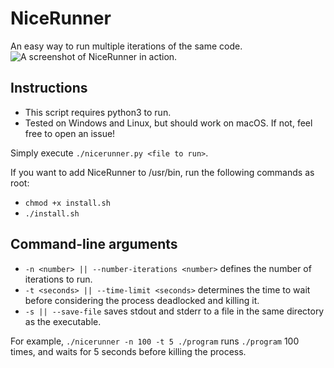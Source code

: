 # NiceRunner
An easy way to run multiple iterations of the same code.
![A screenshot of NiceRunner in action.](https://i.imgur.com/JgkyzIW.png "A screenshot of NiceRunner in action.")

## Instructions

- This script requires python3 to run.
- Tested on Windows and Linux, but should work on macOS. If not, feel free to open an issue!

Simply execute `./nicerunner.py <file to run>`.

If you want to add NiceRunner to /usr/bin, run the following commands as root:
- `chmod +x install.sh`
- `./install.sh`

## Command-line arguments

- `-n <number> || --number-iterations <number>` defines the number of iterations to run.
- `-t <seconds> || --time-limit <seconds>` determines the time to wait before considering the process deadlocked and killing it.
- `-s || --save-file` saves stdout and stderr to a file in the same directory as the 
executable.

For example, `./nicerunner -n 100 -t 5 ./program` runs `./program` 100 times, and waits for 5 seconds before killing the process.
